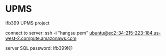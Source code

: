 # UPMS
Ifb399 UPMS project



connect to server: ssh -i "hangsu.pem" ubuntu@ec2-34-215-223-184.us-west-2.compute.amazonaws.com


server SQL password: Ifb399!@